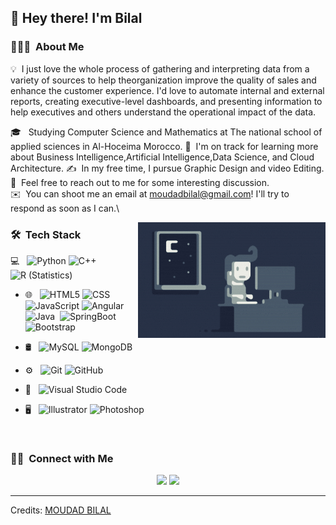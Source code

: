 <h2> 👋 Hey there! I'm Bilal</h2>



### 👨🏻‍💻 &nbsp;About Me

💡 &nbsp;I just love the whole process of gathering and interpreting data from a variety of sources to help theorganization improve the quality of sales and enhance the customer experience. I'd love to automate internal
and external reports, creating executive-level dashboards, and presenting information to help executives and
others understand the operational impact of the data.

🎓 &nbsp; Studying Computer Science and Mathematics at The national school of applied sciences in Al-Hoceima Morocco.
🌱 &nbsp;I'm on track for learning more about Business Intelligence,Artificial Intelligence,Data Science, and Cloud Architecture.
✍️ &nbsp;In my free time, I pursue Graphic Design and video Editing.
💬 &nbsp;Feel free to reach out to me for some interesting discussion.\
✉️ &nbsp;You can shoot me an email at moudadbilal@gmail.com! I'll try to respond as soon as I can.\

<img alt="Night Coding" src="https://raw.githubusercontent.com/AVS1508/AVS1508/master/assets/Night-Coding.gif" align="right"/>

### 🛠 &nbsp;Tech Stack
💻 &nbsp;
  ![Python](https://img.shields.io/badge/-Python-333333?style=flat&logo=python)
  ![C++](https://img.shields.io/badge/-C++-333333?style=flat&logo=C%2B%2B&logoColor=00599C)
  ![R (Statistics)](https://img.shields.io/badge/-R-333333?style=flat&logo=R&logoColor=276DC3)
- 🌐 &nbsp;
  ![HTML5](https://img.shields.io/badge/-HTML5-333333?style=flat&logo=HTML5)
  ![CSS](https://img.shields.io/badge/-CSS-333333?style=flat&logo=CSS3&logoColor=1572B6)
  ![JavaScript](https://img.shields.io/badge/-JavaScript-333333?style=flat&logo=javascript)
  ![Angular](https://img.shields.io/badge/-Angular-05122A?style=flat&logo=angular)&nbsp;
  ![Java](https://img.shields.io/badge/-Java-05122A?style=flat&logo=Java&logoColor=FFA518)&nbsp;
  ![SpringBoot](https://img.shields.io/badge/-SpringBoot-05122A?style=flat&logo=SpringBoot&logoColor=FFA518)&nbsp;
  ![Bootstrap](https://img.shields.io/badge/-Bootstrap-333333?style=flat&logo=bootstrap&logoColor=563D7C)
  
- 🛢 &nbsp;
  ![MySQL](https://img.shields.io/badge/-MySQL-333333?style=flat&logo=mysql)
  ![MongoDB](https://img.shields.io/badge/-MongoDB-333333?style=flat&logo=mongodb)
- ⚙️ &nbsp;
  ![Git](https://img.shields.io/badge/-Git-333333?style=flat&logo=git)
  ![GitHub](https://img.shields.io/badge/-GitHub-333333?style=flat&logo=github)
- 🔧 &nbsp;
  ![Visual Studio Code](https://img.shields.io/badge/-Visual%20Studio%20Code-333333?style=flat&logo=visual-studio-code&logoColor=007ACC)
- 🖥 &nbsp;
  ![Illustrator](https://img.shields.io/badge/-Illustrator-333333?style=flat&logo=adobe-illustrator)
  ![Photoshop](https://img.shields.io/badge/-Photoshop-333333?style=flat&logo=adobe-photoshop)

<br/>


### 🤝🏻 &nbsp;Connect with Me

<p align="center">
<a href="https://linkedin.com/in/moudad-bilal-737884173"><img src="https://img.shields.io/badge/-Moudad%20Bilal-0077B5?style=flat&logo=Linkedin&logoColor=white"/></a>
<a href="mailto:moudadbilal@gmail.com"><img src="https://img.shields.io/badge/-moudadbilal@gmail.com-D14836?style=flat&logo=Gmail&logoColor=white"/></a>

</p>

-----
Credits: [MOUDAD BILAL](https://github.com/moudad-bilal)

